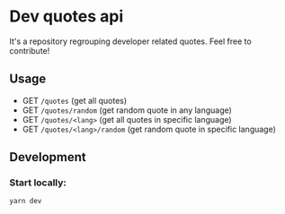 # Dev quotes api

It's a repository regrouping developer related quotes. Feel free to contribute!

## Usage

- GET `/quotes` (get all quotes)
- GET `/quotes/random` (get random quote in any language)
- GET `/quotes/<lang>` (get all quotes in specific language)
- GET `/quotes/<lang>/random` (get random quote in specific language)

## Development

### Start locally:

```shell
yarn dev
```

